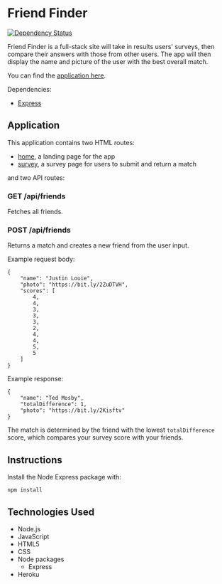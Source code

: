 # Friend Finder

[![Dependency Status](https://david-dm.org/jlouie10/friend-finder.svg)](https://david-dm.org/jlouie10/friend-finder)

Friend Finder is a full-stack site will take in results users' surveys, then compare their answers with those from other users. The app will then display the name and picture of the user with the best overall match.

You can find the [application here](https://friend-finder-jl.herokuapp.com/).

Dependencies:

* [Express](https://expressjs.com/)

## Application

This application contains two HTML routes:

* [home](https://friend-finder-jl.herokuapp.com/), a landing page for the app
* [survey](https://friend-finder-jl.herokuapp.com/survey), a survey page for users to submit and return a match

and two API routes:

### **GET /api/friends**
Fetches all friends.

### **POST /api/friends**
Returns a match and creates a new friend from the user input.

Example request body:

```
{
    "name": "Justin Louie",
    "photo": "https://bit.ly/2ZuDTVH",
    "scores": [
        4,
        4,
        3,
        3,
        3,
        2,
        4,
        4,
        5,
        5
    ]
}
```

Example response:

```
{
    "name": "Ted Mosby",
    "totalDifference": 1,
    "photo": "https://bit.ly/2Kisftv"
}
```

The match is determined by the friend with the lowest `totalDifference` score, which compares your survey score with your friends.

## Instructions

Install the Node Express package with:

```
npm install
```

## Technologies Used

* Node.js
* JavaScript
* HTML5
* CSS
* Node packages
    * Express
* Heroku